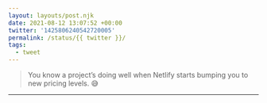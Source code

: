 ```yaml
---
layout: layouts/post.njk
date: 2021-08-12 13:07:52 +00:00
twitter: '1425806240542720005'
permalink: /status/{{ twitter }}/
tags: 
  - tweet
---
```


> You know a project’s doing well when Netlify starts bumping you to new pricing levels. 😅

---
